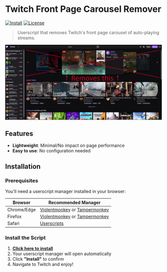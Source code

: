 # Twitch Front Page Carousel Remover

[![Install](https://img.shields.io/badge/Install-Userscript-brightgreen)](https://raw.githubusercontent.com/LiquidJesus/twitch-carousel-remover/main/twitch-carousel-remover.user.js)
[![License](https://img.shields.io/badge/License-GPL3-blue.svg)](LICENSE)
> Userscript that removes Twitch's front page carousel of auto-playing streams.

![Screenshot](screenshot.png)

##  Features

- **Lightweight**: Minimal/No impact on page performance
- **Easy to use**: No configuration needed

##  Installation

### Prerequisites
You'll need a userscript manager installed in your browser:

| Browser | Recommended Manager |
|---------|-------------------|
| Chrome/Edge | [Violentmonkey](https://chromewebstore.google.com/detail/violentmonkey/jinjaccalgkegednnccohejagnlnfdag) or [Tampermonkey](https://chromewebstore.google.com/detail/tampermonkey/dhdgffkkebhmkfjojejmpbldmpobfkfo) |
| Firefox | [Violentmonkey](https://addons.mozilla.org/en-CA/firefox/addon/violentmonkey/) or [Tampermonkey](https://addons.mozilla.org/en-US/firefox/addon/tampermonkey/) |
| Safari | [Userscripts](https://apps.apple.com/us/app/userscripts/id1463298887) |

### Install the Script

1. **[ Click here to install](https://raw.githubusercontent.com/LiquidJesus/twitch-carousel-remover/main/twitch-carousel-remover.user.js)**
2. Your userscript manager will open automatically
3. Click **"Install"** to confirm
4. Navigate to Twitch and enjoy!

